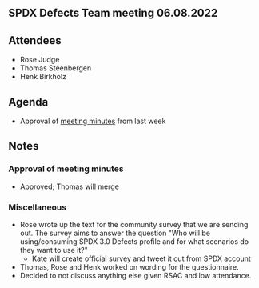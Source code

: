 ## SPDX Defects Team meeting 06.08.2022

## Attendees
* Rose Judge
* Thomas Steenbergen
* Henk Birkholz

## Agenda
* Approval of [meeting minutes](https://github.com/spdx/meetings/pull/184) from last week

## Notes
### Approval of meeting minutes
* Approved; Thomas will merge

### Miscellaneous
* Rose wrote up the text for the community survey that we are sending out. The survey aims to answer the question "Who will be using/consuming SPDX 3.0 Defects profile and for what scenarios do they want to use it?"
  * Kate will create official survey and tweet it out from SPDX account
* Thomas, Rose and Henk worked on wording for the questionnaire.
* Decided to not discuss anything else given RSAC and low attendance.
